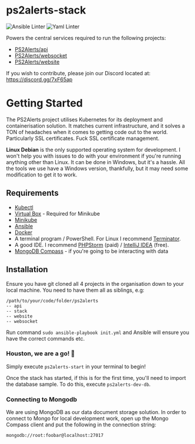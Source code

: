 # ps2alerts-stack

![Ansible Linter](https://github.com/ps2alerts/stack/workflows/Ansible%20Linter/badge.svg) ![Yaml Linter](https://github.com/ps2alerts/stack/workflows/Yaml%20Lint/badge.svg) 

Powers the central services required to run the following projects:
 
* [PS2Alerts/api](https://github.com/PS2Alerts/api)
* [PS2Alerts/websocket](https://github.com/PS2Alerts/websocket)
* [PS2Alerts/website](https://github.com/PS2Alerts/website)

If you wish to contribute, please join our Discord located at: https://discord.gg/7xF65ap

# Getting Started

The PS2Alerts project utilises Kubernetes for its deployment and containerisation solution. It matches current infrastructure, and it solves a TON of headaches when it comes to getting code out to the world. Particularly SSL certificates. Fuck SSL certificate management.

**Linux Debian** is the only supported operating system for development. I won't help you with issues to do with your environment if you're running anything other than Linux. It can be done in Windows, but it's a hassle. All the tools we use have a Windows version, thankfully, but it may need some modification to get it to work.

## Requirements

* [Kubectl](https://kubernetes.io/docs/tasks/tools/install-kubectl/)
* [Virtual Box](https://www.virtualbox.org/wiki/Downloads) - Required for Minikube
* [Minikube](https://kubernetes.io/docs/tasks/tools/install-minikube)
* [Ansible](https://docs.ansible.com/ansible/latest/installation_guide/intro_installation.html#installing-ansible-on-ubuntu)
* [Docker](https://docs.docker.com/get-docker)
* A terminal program / PowerShell. For Linux I recommend [Terminator](https://gnometerminator.blogspot.com/p/introduction.html).
* A good IDE. I recommend [PHPStorm](https://www.jetbrains.com/phpstorm/) (paid) / [IntelliJ IDEA](https://www.jetbrains.com/idea/) (free).
* [MongoDB Compass](https://www.mongodb.com/products/compass) - if you're going to be interacting with data 

## Installation

Ensure you have git cloned all 4 projects in the organisation down to your local machine. You need to have them all as siblings, e.g:

```
/path/to/your/code/folder/ps2alerts
-- api
-- stack
-- website
-- websocket
```

Run command `sudo ansible-playbook init.yml` and Ansible will ensure you have the correct commands etc.

### Houston, we are a go! :rocket:

Simply execute `ps2alerts-start` in your terminal to begin!

Once the stack has started, if this is for the first time, you'll need to import the database sample. To do this, execute `ps2alerts-dev-db`. 


### Connecting to Mongodb

We are using MongoDB as our data document storage solution. In order to connect to Mongo for local development work, open up the Mongo Compass client and put the following in the connection string:

`mongodb://root:foobar@localhost:27017`
